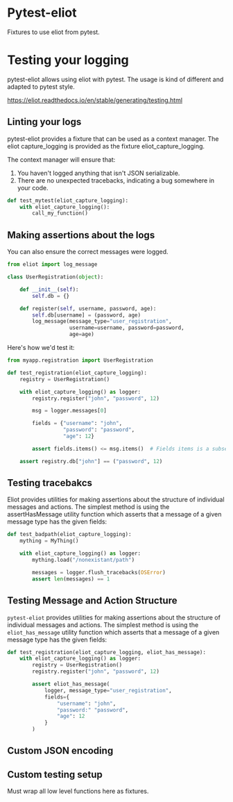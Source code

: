 # Pytest-eliot

Fixtures to use eliot from pytest.

# Testing your logging
pytest-eliot allows using eliot with pytest. The usage is kind of different and
adapted to pytest style.

https://eliot.readthedocs.io/en/stable/generating/testing.html

## Linting your logs
pytest-eliot provides a fixture that can be used as a context manager. The eliot
capture_logging is provided as the fixture eliot_capture_logging.

The context manager will ensure that:

1. You haven't logged anything that isn't JSON serializable.
2. There are no unexpected tracebacks, indicating a bug somewhere in your code.

```python
def test_mytest(eliot_capture_logging):
    with eliot_capture_logging():
        call_my_function()
```

## Making assertions about the logs

You can also ensure the correct messages were logged.

```python
from eliot import log_message

class UserRegistration(object):

    def __init__(self):
        self.db = {}

    def register(self, username, password, age):
        self.db[username] = (password, age)
        log_message(message_type="user_registration",
                    username=username, password=password,
                    age=age)

```

Here's how we'd test it:

```python
from myapp.registration import UserRegistration

def test_registration(eliot_capture_logging):
    registry = UserRegistration()

    with eliot_capture_logging() as logger:
        registry.register("john", "password", 12)

        msg = logger.messages[0]

        fields = {"username": "john",
                  "password": "password",
                  "age": 12}

        assert fields.items() <= msg.items()  # Fields items is a subset of msg items.

    assert registry.db["john"] == ("password", 12)

```

## Testing tracebakcs
Eliot provides utilities for making assertions about the structure of individual
messages and actions. The simplest method is using the assertHasMessage utility
function which asserts that a message of a given message type has the given
fields:

```python
def test_badpath(eliot_capture_logging):
    mything = MyThing()

    with eliot_capture_logging() as logger:
        mything.load("/nonexistant/path")

        messages = logger.flush_tracebacks(OSError)
        assert len(messages) == 1
```

## Testing Message and Action Structure

`pytest-eliot` provides utilities for making assertions about the structure of
individual messages and actions. The simplest method is using the
`eliot_has_message` utility function which asserts that a message of a given
message type has the given fields:

``` python
def test_registration(eliot_capture_logging, eliot_has_message):
    with eliot_capture_logging() as logger:
        registry = UserRegistration()
        registry.register("john", "password", 12)

        assert eliot_has_message(
            logger, message_type="user_registration",
            fields={
                "username": "john",
                "password:" "password",
                "age": 12
            }
        )
```

## Custom JSON encoding

## Custom testing setup

Must wrap all low level functions here as fixtures.
